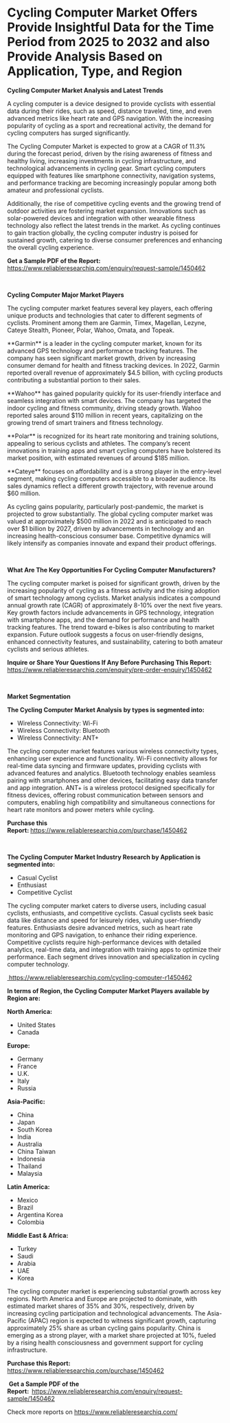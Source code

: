 <p><h1>Cycling Computer Market Offers Provide Insightful Data for the Time Period from 2025 to 2032 and also Provide Analysis Based on Application, Type, and Region</h1></p><p><strong>Cycling Computer Market Analysis and Latest Trends</strong></p>
<p><p>A cycling computer is a device designed to provide cyclists with essential data during their rides, such as speed, distance traveled, time, and even advanced metrics like heart rate and GPS navigation. With the increasing popularity of cycling as a sport and recreational activity, the demand for cycling computers has surged significantly.</p><p>The Cycling Computer Market is expected to grow at a CAGR of 11.3% during the forecast period, driven by the rising awareness of fitness and healthy living, increasing investments in cycling infrastructure, and technological advancements in cycling gear. Smart cycling computers equipped with features like smartphone connectivity, navigation systems, and performance tracking are becoming increasingly popular among both amateur and professional cyclists. </p><p>Additionally, the rise of competitive cycling events and the growing trend of outdoor activities are fostering market expansion. Innovations such as solar-powered devices and integration with other wearable fitness technology also reflect the latest trends in the market. As cycling continues to gain traction globally, the cycling computer industry is poised for sustained growth, catering to diverse consumer preferences and enhancing the overall cycling experience.</p></p>
<p><strong>Get a Sample PDF of the Report:&nbsp;</strong> <a href="https://www.reliableresearchiq.com/enquiry/request-sample/1450462?utm_campaign=2275&utm_medium=2&utm_source=Github&utm_content=ia&utm_term=21022025&utm_id=cycling-computer">https://www.reliableresearchiq.com/enquiry/request-sample/1450462</a></p>
<p>&nbsp;</p>
<p><strong>Cycling Computer Major Market Players</strong></p>
<p><p>The cycling computer market features several key players, each offering unique products and technologies that cater to different segments of cyclists. Prominent among them are Garmin, Timex, Magellan, Lezyne, Cateye Stealth, Pioneer, Polar, Wahoo, Omata, and Topeak.</p><p>**Garmin** is a leader in the cycling computer market, known for its advanced GPS technology and performance tracking features. The company has seen significant market growth, driven by increasing consumer demand for health and fitness tracking devices. In 2022, Garmin reported overall revenue of approximately $4.5 billion, with cycling products contributing a substantial portion to their sales.</p><p>**Wahoo** has gained popularity quickly for its user-friendly interface and seamless integration with smart devices. The company has targeted the indoor cycling and fitness community, driving steady growth. Wahoo reported sales around $110 million in recent years, capitalizing on the growing trend of smart trainers and fitness technology.</p><p>**Polar** is recognized for its heart rate monitoring and training solutions, appealing to serious cyclists and athletes. The company’s recent innovations in training apps and smart cycling computers have bolstered its market position, with estimated revenues of around $185 million.</p><p>**Cateye** focuses on affordability and is a strong player in the entry-level segment, making cycling computers accessible to a broader audience. Its sales dynamics reflect a different growth trajectory, with revenue around $60 million.</p><p>As cycling gains popularity, particularly post-pandemic, the market is projected to grow substantially. The global cycling computer market was valued at approximately $500 million in 2022 and is anticipated to reach over $1 billion by 2027, driven by advancements in technology and an increasing health-conscious consumer base. Competitive dynamics will likely intensify as companies innovate and expand their product offerings.</p></p>
<p>&nbsp;</p>
<p><strong>What Are The Key Opportunities For Cycling Computer Manufacturers?</strong></p>
<p><p>The cycling computer market is poised for significant growth, driven by the increasing popularity of cycling as a fitness activity and the rising adoption of smart technology among cyclists. Market analysis indicates a compound annual growth rate (CAGR) of approximately 8-10% over the next five years. Key growth factors include advancements in GPS technology, integration with smartphone apps, and the demand for performance and health tracking features. The trend toward e-bikes is also contributing to market expansion. Future outlook suggests a focus on user-friendly designs, enhanced connectivity features, and sustainability, catering to both amateur cyclists and serious athletes.</p></p>
<p><strong>Inquire or Share Your Questions If Any Before Purchasing This Report:</strong> <a href="https://www.reliableresearchiq.com/enquiry/pre-order-enquiry/1450462?utm_campaign=2275&utm_medium=2&utm_source=Github&utm_content=ia&utm_term=21022025&utm_id=cycling-computer">https://www.reliableresearchiq.com/enquiry/pre-order-enquiry/1450462</a></p>
<p>&nbsp;</p>
<p><strong>Market Segmentation</strong></p>
<p><strong>The Cycling Computer Market Analysis by types is segmented into:</strong></p>
<p><ul><li>Wireless Connectivity: Wi-Fi</li><li>Wireless Connectivity: Bluetooth</li><li>Wireless Connectivity: ANT+</li></ul></p>
<p><p>The cycling computer market features various wireless connectivity types, enhancing user experience and functionality. Wi-Fi connectivity allows for real-time data syncing and firmware updates, providing cyclists with advanced features and analytics. Bluetooth technology enables seamless pairing with smartphones and other devices, facilitating easy data transfer and app integration. ANT+ is a wireless protocol designed specifically for fitness devices, offering robust communication between sensors and computers, enabling high compatibility and simultaneous connections for heart rate monitors and power meters while cycling.</p></p>
<p><strong>Purchase this Report:&nbsp;</strong><a href="https://www.reliableresearchiq.com/purchase/1450462?utm_campaign=2275&utm_medium=2&utm_source=Github&utm_content=ia&utm_term=21022025&utm_id=cycling-computer">https://www.reliableresearchiq.com/purchase/1450462</a></p>
<p>&nbsp;</p>
<p><strong>The Cycling Computer Market Industry Research by Application is segmented into:</strong></p>
<p><ul><li>Casual Cyclist</li><li>Enthusiast</li><li>Competitive Cyclist</li></ul></p>
<p><p>The cycling computer market caters to diverse users, including casual cyclists, enthusiasts, and competitive cyclists. Casual cyclists seek basic data like distance and speed for leisurely rides, valuing user-friendly features. Enthusiasts desire advanced metrics, such as heart rate monitoring and GPS navigation, to enhance their riding experience. Competitive cyclists require high-performance devices with detailed analytics, real-time data, and integration with training apps to optimize their performance. Each segment drives innovation and specialization in cycling computer technology.</p></p>
<p><a href="https://www.reliableresearchiq.com/cycling-computer-r1450462?utm_campaign=2275&utm_medium=2&utm_source=Github&utm_content=ia&utm_term=21022025&utm_id=cycling-computer">&nbsp;https://www.reliableresearchiq.com/cycling-computer-r1450462</a></p>
<p><strong>In terms of Region, the Cycling Computer Market Players available by Region are:</strong></p>
<p>
    <p> <strong> North America: </strong>
        <ul>
            <li>United States</li>
            <li>Canada</li>
        </ul>
        </p> 
    <p> <strong> Europe: </strong>
        <ul>
            <li>Germany</li>
            <li>France</li>
            <li>U.K.</li>
            <li>Italy</li>
            <li>Russia</li>
        </ul>
        </p> 
    <p> <strong> Asia-Pacific: </strong>
        <ul>
            <li>China</li>
            <li>Japan</li>
            <li>South Korea</li>
            <li>India</li>
            <li>Australia</li>
            <li>China Taiwan</li>
            <li>Indonesia</li>
            <li>Thailand</li>
            <li>Malaysia</li>
        </ul>
        </p> 
    <p> <strong> Latin America: </strong>
        <ul>
            <li>Mexico</li>
            <li>Brazil</li>
            <li>Argentina Korea</li>
            <li>Colombia</li>
        </ul>
        </p> 
    <p> <strong> Middle East & Africa: </strong>
        <ul>
            <li>Turkey</li>
            <li>Saudi</li>
            <li>Arabia</li>
            <li>UAE</li>
            <li>Korea</li>
        </ul>
    </p>
    </p>
<p><p>The cycling computer market is experiencing substantial growth across key regions. North America and Europe are projected to dominate, with estimated market shares of 35% and 30%, respectively, driven by increasing cycling participation and technological advancements. The Asia-Pacific (APAC) region is expected to witness significant growth, capturing approximately 25% share as urban cycling gains popularity. China is emerging as a strong player, with a market share projected at 10%, fueled by a rising health consciousness and government support for cycling infrastructure.</p></p>
<p><strong>Purchase this Report: </strong><a href="https://www.reliableresearchiq.com/purchase/1450462?utm_campaign=2275&utm_medium=2&utm_source=Github&utm_content=ia&utm_term=21022025&utm_id=cycling-computer">https://www.reliableresearchiq.com/purchase/1450462</a></p>
<p>&nbsp;<strong>Get a Sample PDF of the Report:&nbsp;&nbsp;</strong><a href="https://www.reliableresearchiq.com/enquiry/request-sample/1450462?utm_campaign=2275&utm_medium=2&utm_source=Github&utm_content=ia&utm_term=21022025&utm_id=cycling-computer">https://www.reliableresearchiq.com/enquiry/request-sample/1450462</a></p>
<p><strong></strong></p>
<p>Check more reports on <a href="https://www.reliableresearchiq.com/?utm_campaign=2275&utm_medium=2&utm_source=Github&utm_content=ia&utm_term=21022025&utm_id=cycling-computer">https://www.reliableresearchiq.com/</a></p>